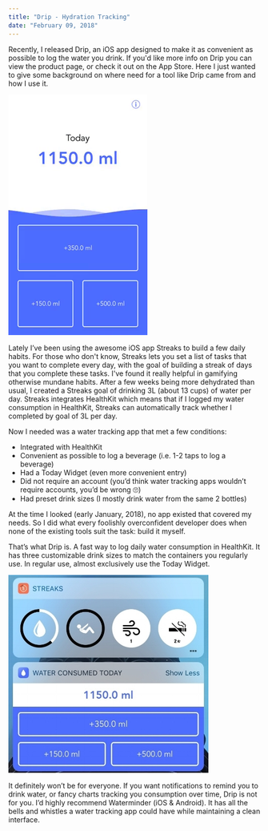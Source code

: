 ```yaml
---
title: "Drip - Hydration Tracking"
date: "February 09, 2018"
---
```


Recently, I released Drip, an iOS app designed to make it as convenient as possible to log the water you drink. If you'd like more info on Drip you can view the product page, or check it out on the App Store. Here I just wanted to give some background on where need for a tool like Drip came from and how I use it.

![drip main screen](./drip-main.gif)

Lately I’ve been using the awesome iOS app Streaks to build a few daily habits. For those who don't know, Streaks lets you set a list of tasks that you want to complete every day, with the goal of building a streak of days that you complete these tasks. I've found it really helpful in gamifying otherwise mundane habits. After a few weeks being more dehydrated than usual, I created a Streaks goal of drinking 3L (about 13 cups) of water per day. Streaks integrates HealthKit which means that if I logged my water consumption in HealthKit, Streaks can automatically track whether I completed by goal of 3L per day. 

Now I needed was a water tracking app that met a few conditions:
- Integrated with HealthKit
- Convenient as possible to log a beverage (i.e. 1-2 taps to log a beverage)
- Had a Today Widget (even more convenient entry)
- Did not require an account (you’d think water tracking apps wouldn’t require accounts, you’d be wrong 🙄)
- Had preset drink sizes (I mostly drink water from the same 2 bottles)

At the time I looked (early January, 2018), no app existed that covered my needs. So I did what every foolishly overconfident developer does when none of the existing tools suit the task: build it myself.

That’s what Drip is. A fast way to log daily water consumption in HealthKit. It has three customizable drink sizes to match the containers you regularly use. In regular use, almost exclusively use the Today Widget.

![drip today widget](./drip-today-widget.jpg)

It definitely won’t be for everyone. If you want notifications to remind you to drink water, or fancy charts tracking you consumption over time, Drip is not for you. I’d highly recommend Waterminder (iOS & Android). It has all the bells and whistles a water tracking app could have while maintaining a clean interface.